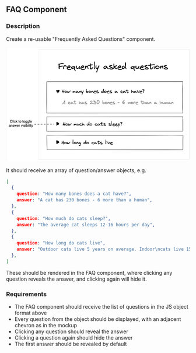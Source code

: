 ## FAQ Component

### Description
Create a re-usable "Frequently Asked Questions" component.

![FQA component](img/faq_mockup.png)

It should receive an array of question/answer objects, e.g.

```json
[
  {
    question: "How many bones does a cat have?",
    answer: "A cat has 230 bones - 6 more than a human",
  },
  {
    question: "How much do cats sleep?",
    answer: "The average cat sleeps 12-16 hours per day",
  },
  {
    question: "How long do cats live",
    answer: "Outdoor cats live 5 years on average. Indoor\ncats live 15 years on average.",
  },
]
```

These should be rendered in the FAQ component, where clicking any question reveals the answer, and clicking again will hide it.

### Requirements
- The FAQ component should receive the list of questions in the JS object format above
- Every question from the object should be displayed, with an adjacent chevron as in the mockup
- Clicking any question should reveal the answer
- Clicking a question again should hide the answer
- The first answer should be revealed by default
